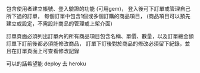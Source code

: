 包含使用者建立帳號、登入驗證的功能 (可用gem)，
登入後可下訂單或管理自己所下過的訂單，
每個訂單中包含1個或多個訂購的商品項目，
(商品項目可以預先建立或設定，不需設計商品的管理或上架介面)

訂單頁面必須列出訂單內的所有商品項目包含名稱、單價、數量，以及訂單總金額
訂單下訂前後都必須能修改商品，
訂單下訂後對於商品的修改必須留下紀錄，並且在訂單頁面上可查看修改記錄

可以的話希望能 deploy 去 heroku
